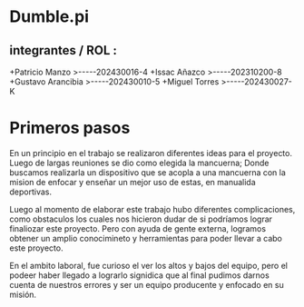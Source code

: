 # Dumble.pi

## integrantes / ROL :
 +Patricio Manzo     >-----202430016-4
 +Issac Añazco       >-----202310200-8
 +Gustavo Arancibia  >-----202430010-5
 +Miguel Torres      >-----202430027-K

# Primeros pasos 

En un principio en el trabajo se realizaron diferentes ideas para el proyecto. Luego de largas reuniones se dio como elegida la mancuerna; Donde buscamos realizarla un dispositivo que se acopla a una mancuerna con la mision de enfocar y enseñar un mejor uso de estas, en manualida deportivas. 

Luego al momento de elaborar este trabajo hubo diferentes complicaciones, como obstaculos los cuales nos hicieron dudar de si podríamos lograr finaliozar este proyecto. Pero con ayuda de gente externa, logramos obtener un amplio conocimineto y herramientas para poder llevar a cabo este proyecto.

En el ambito laboral, fue curioso el ver los altos y bajos del equipo, pero el podeer haber llegado a lograrlo signidica que al final pudimos darnos cuenta de nuestros errores y ser un equipo producente y enfocado en su misión.
